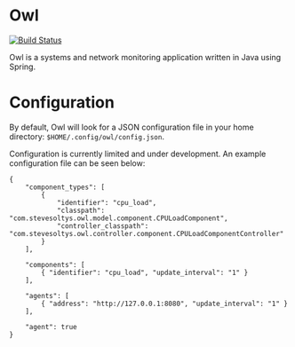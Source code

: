 # Owl
[![Build Status](https://travis-ci.org/stevesoltys/owl.svg?branch=master)](https://travis-ci.org/stevesoltys/owl)  

Owl is a systems and network monitoring application written in Java using Spring.

# Configuration
By default, Owl will look for a JSON configuration file in your home directory: ```$HOME/.config/owl/config.json```.

Configuration is  currently limited and under development. An example configuration file can be seen below:

```
{
    "component_types": [
        {
            "identifier": "cpu_load",
            "classpath": "com.stevesoltys.owl.model.component.CPULoadComponent",
            "controller_classpath": "com.stevesoltys.owl.controller.component.CPULoadComponentController"
        }
    ],

    "components": [
        { "identifier": "cpu_load", "update_interval": "1" }
    ],

    "agents": [
        { "address": "http://127.0.0.1:8080", "update_interval": "1" }
    ],

    "agent": true
}

```